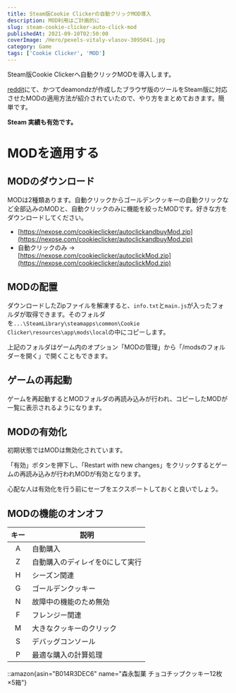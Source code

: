 ```yaml
---
title: Steam版Cookie Clickerの自動クリックMOD導入
description: MOD利用はご計画的に
slug: steam-cookie-clicker-auto-click-mod
publishedAt: 2021-09-10T02:50:00
coverImage: /Hero/pexels-vitaly-vlasov-3095041.jpg
category: Game
tags: ['Cookie Clicker', 'MOD']
---
```


Steam版Cookie Clickerへ自動クリックMODを導入します。

[reddit](https://www.reddit.com/r/CookieClicker/comments/pgnb4k/steam_auto_click_and_buy_mod/)にて、かつてdeamondzが作成したブラウザ版のツールをSteam版に対応させたMODの適用方法が紹介されていたので、やり方をまとめておきます。簡単です。

**Steam 実績も有効です。**

# MODを適用する

## MODのダウンロード

MODは2種類あります。自動クリックからゴールデンクッキーの自動クリックなど全部込みのMODと、自動クリックのみに機能を絞ったMODです。好きな方をダウンロードしてください。

- [https://nexose.com/cookieclicker/autoclickandbuyMod.zip](https://nexose.com/cookieclicker/autoclickandbuyMod.zip)
- 自動クリックのみ -> [https://nexose.com/cookieclicker/autoclickMod.zip](https://nexose.com/cookieclicker/autoclickMod.zip)

## MODの配置

ダウンロードしたZipファイルを解凍すると、`info.txt`と`main.js`が入ったフォルダが取得できます。そのフォルダを`...\SteamLibrary\steamapps\common\Cookie Clicker\resources\app\mods\local`の中にコピーします。

上記のフォルダはゲーム内のオプション「MODの管理」から「/modsのフォルダーを開く」で開くこともできます。

## ゲームの再起動

ゲームを再起動するとMODフォルダの再読み込みが行われ、コピーしたMODが一覧に表示されるようになります。

## MODの有効化

初期状態ではMODは無効化されています。

「有効」ボタンを押下し、「Restart with new changes」をクリックするとゲームの再読み込みが行われMODが有効となります。

心配な人は有効化を行う前にセーブをエクスポートしておくと良いでしょう。

## MODの機能のオンオフ

| キー | 説明                            |
| :--: | ------------------------------- |
|  A   | 自動購入                        |
|  Z   | 自動購入のディレイを0にして実行 |
|  H   | シーズン関連                    |
|  G   | ゴールデンクッキー              |
|  N   | 故障中の機能のため無効          |
|  F   | フレンジー関連                  |
|  M   | 大きなクッキーのクリック        |
|  S   | デバッグコンソール              |
|  P   | 最適な購入の計算処理            |

::amazon{asin="B014R3DEC6" name="森永製菓 チョコチップクッキー12枚×5箱"}
